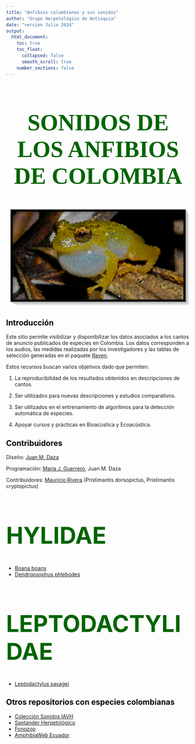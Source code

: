 ```yaml
---
title: "Anfibios colombianos y sus sonidos"
author: "Grupo Herpetológico de Antioquia"
date: "version Julio 2024"
output:
  html_document: 
    toc: true
    toc_float:
      collapsed: false
      smooth_scroll: true
    number_sections: false
---
```


<style>
h1 {
  color: darkgreen;
  font-size: 4.5em;
  font-weight: bold;
}
h2 {
  color: black;
}
.title {
  font-size: 3em;
  color: darkgreen;
  font-weight: bold;
}
.author {
  font-size: 1.5em;
  color: black;
}
.date {
  font-size: 1.2em;
  color: gray;
}
</style>

<div style="font-family: Times; text-align: center;">
    <h1>SONIDOS DE LOS ANFIBIOS DE COLOMBIA</h1>
    <img src="images/Pristimantis_jaguensis_vitral_marco.png" style="width:20cm;">
</div>



## Introducción

Este sitio permite visibilizar y disponibilizar los datos asociados a los cantos de anuncio publicados de especies en Colombia. Los datos corresponden a los audios, las medidas realizadas por los investigadores y las tablas de selección generadas en el paquete [Raven](https://store.birds.cornell.edu/collections/raven-sound-software).

Estos recursos buscan varios objetivos dado que permiten:

1.  La reproducibilidad de los resultados obtenidos en descripciones de cantos.

2.  Ser utilizados para nuevas descripciones y estudios comparativos.

3.  Ser utilizados en el entrenamiento de algoritmos para la detección automática de especies.

4.  Apoyar cursos y prácticas en Bioacústica y Ecoacústica.

## Contribuidores
Diseño:
[Juan M. Daza](juanm.daza@udea.edu.co)

Programación:
[Maria J. Guerrero](mariaj.guerrero@udea.edu.co), Juan M. Daza

Contribuidores:
[Mauricio Rivera](mauricio.rivera1@udea.edu.co) (Pristimantis dorsopictus, Pristimantis cryptopictus)


# HYLIDAE

- [Boana boans](Boana_boans.md)
- [Dendropsophus phlebodes](Dendropsophus_phlebodes.md)

# LEPTODACTYLIDAE

- [Leptodactylus savagei](Leptodactylus_savagei.md)

## Otros repositorios con especies colombianas

- [Colección Sonidos IAVH](http://colecciones.humboldt.org.co/sonidos/)
- [Santander Herpetológico](https://www.santanderherps.com/)
- [Fonozoo](https://www.fonozoo.com/)
- [AmphibiaWeb Ecuador](https://bioweb.bio/faunaweb/amphibiaweb/Cantos/)
